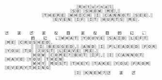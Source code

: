 


                                     ░R░e░t░u░r░n░a░l░
                                  ░S░O░ ░S░H░O░W░ ░M░E░,░
                     ░T░H░E░R░E░ ░W░H░I░C░H░ ░I░ ░C░A░N░N░O░T░ ░S░E░E░.░
                          ░E░V░E░N░ ░I░F░ ░I░T░ ░H░U░R░T░S░ ░M░E░.

            さ⃞    ま⃞    ざ⃞    ま⃞    な⃞    目⃞     ま⃞    な⃞    目⃞    的⃞    に⃞    。⃞
                的⃞    に⃞    。⃞░W░H░A░T░ ░Y░O░U░V░E░ ░S░A░I░D░ ░L░E░F░T░ ░M░E░ ░C░R░U░S░H░E░D░.
                ░ ░░I░ ░B░E░G░G░E░D░,░ ░A░N░D░ ░I░ ░P░L░E░A░D░E░D░ ░F░O░R░ ░Y░O░U░ ░T░O░ ░J░U░S░T░ ░L░E░A░V░E░ ░M░E░.░
                ░H░O░W░ ░C░O░M░E░?░░B░U░T░ ░I░F░,░ ░I░ ░C░A░N░N░O░T░ ░H░A░V░E░ ░Y░O░U░ ░T░H░E░N░
                ░W░H░Y░ ░M░U░S░T░ ░T░H░E░Y░ ░T░A░K░E░ ░Y░O░U░ ░F░R░O░M░ ░E░V░E░R░Y░T░H░I░N░G░
                                    ░I░ ░K░N░E░W░?░さ⃞    ま⃞    ざ⃞ 
